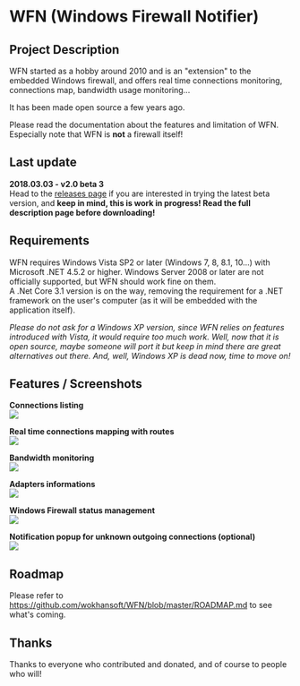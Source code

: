 # WFN (Windows Firewall Notifier)

## Project Description
WFN started as a hobby around 2010 and is an "extension" to the embedded Windows firewall, and offers real time connections monitoring, connections map, bandwidth usage monitoring...

It has been made open source a few years ago.  

Please read the documentation about the features and limitation of WFN. Especially note that WFN is **not** a firewall itself!  

## Last update
**2018.03.03 - v2.0 beta 3**  
Head to the [releases page](https://github.com/wokhansoft/WFN/releases/tag/v2.0-beta3) if you are interested in trying the latest beta version, and **keep in mind, this is work in progress! Read the full description page before downloading!**  

## Requirements  
WFN requires Windows Vista SP2 or later (Windows 7, 8, 8.1, 10...) with Microsoft .NET 4.5.2 or higher. Windows Server 2008 or later are not officially supported, but WFN should work fine on them.  
A .Net Core 3.1 version is on the way, removing the requirement for a .NET framework on the user's computer (as it will be embedded with the application itself).

_Please do not ask for a Windows XP version, since WFN relies on features introduced with Vista, it would require too much work. Well, now that it is open source, maybe someone will port it but keep in mind there are great alternatives out there. And, well, Windows XP is dead now, time to move on!_  

## Features / Screenshots
**Connections listing**  
![](http://wokhan.online.fr/progs/wfn/connections.PNG)

**Real time connections mapping with routes**  
![](http://wokhan.online.fr/progs/wfn/map.PNG)

**Bandwidth monitoring**  
![](http://wokhan.online.fr/progs/wfn/bandwidth.PNG)

**Adapters informations**  
![](http://wokhan.online.fr/progs/wfn/adapters.PNG)

**Windows Firewall status management**  
![](http://wokhan.online.fr/progs/wfn/firewallstatus.PNG)

**Notification popup for unknown outgoing connections (optional)**  
![](http://wokhan.online.fr/progs/wfn/notifier.PNG)

## Roadmap
Please refer to https://github.com/wokhansoft/WFN/blob/master/ROADMAP.md to see what's coming.

## Thanks
Thanks to everyone who contributed and donated, and of course to people who will!
